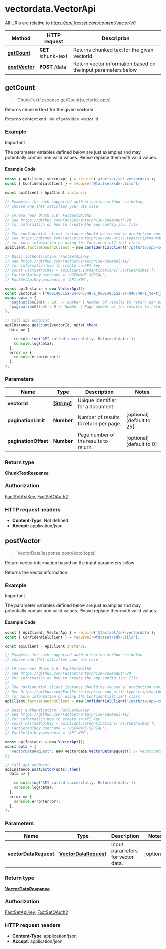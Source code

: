 # vectordata.VectorApi

All URIs are relative to *https://api.factset.com/content/vector/v0*

Method | HTTP request | Description
------------- | ------------- | -------------
[**getCount**](VectorApi.md#getCount) | **GET** /chunk-text | Returns chunked text for the given vectorId.
[**postVector**](VectorApi.md#postVector) | **POST** /data | Return vector information based on the input parameters below



## getCount

> ChunkTextResponse getCount(vectorId, opts)

Returns chunked text for the given vectorId.

Returns content and link of provided vector id.

### Example

> [!IMPORTANT]
> The parameter variables defined below are just examples and may potentially contain non valid values. Please replace them with valid values.

#### Example Code

```javascript
const { ApiClient, VectorApi } = require('@factset/sdk-vectordata');
const { ConfidentialClient } = require('@factset/sdk-utils');

const apiClient = ApiClient.instance;

// Examples for each supported authentication method are below,
// choose one that satisfies your use case.

// (Preferred) OAuth 2.0: FactSetOAuth2
// See https://github.com/FactSet/enterprise-sdk#oauth-20
// for information on how to create the app-config.json file
//
// The confidential client instance should be reused in production environments.
// See https://github.com/FactSet/enterprise-sdk-utils-typescript#authentication
// for more information on using the ConfidentialClient class
apiClient.factsetOauth2Client = new ConfidentialClient('/path/to/app-config.json');

// Basic authentication: FactSetApiKey
// See https://github.com/FactSet/enterprise-sdk#api-key
// for information how to create an API key
// const FactSetApiKey = apiClient.authentications['FactSetApiKey'];
// FactSetApiKey.username = 'USERNAME-SERIAL';
// FactSetApiKey.password = 'API-KEY';

const apiInstance = new VectorApi();
const vectorId = ["0001493152-24-046748-1_0001493152-24-046748-1_text_236_0"]; // [String] | Unique identifier for a document
const opts = {
  'paginationLimit': 20, // Number | Number of results to return per page.
  'paginationOffset': 0 // Number | Page number of the results to return. 
};

// Call api endpoint
apiInstance.getCount(vectorId, opts).then(
  data => {

    console.log('API called successfully. Returned data:');
    console.log(data);
  },
  error => {
    console.error(error);
  },
);

```


### Parameters


Name | Type | Description  | Notes
------------- | ------------- | ------------- | -------------
 **vectorId** | [**[String]**](String.md)| Unique identifier for a document | 
 **paginationLimit** | **Number**| Number of results to return per page. | [optional] [default to 25]
 **paginationOffset** | **Number**| Page number of the results to return.  | [optional] [default to 0]

### Return type

[**ChunkTextResponse**](ChunkTextResponse.md)

### Authorization

[FactSetApiKey](../README.md#FactSetApiKey), [FactSetOAuth2](../README.md#FactSetOAuth2)

### HTTP request headers

- **Content-Type**: Not defined
- **Accept**: application/json


## postVector

> VectorDataResponse postVector(opts)

Return vector information based on the input parameters below

Returns the vector information.

### Example

> [!IMPORTANT]
> The parameter variables defined below are just examples and may potentially contain non valid values. Please replace them with valid values.

#### Example Code

```javascript
const { ApiClient, VectorApi } = require('@factset/sdk-vectordata');
const { ConfidentialClient } = require('@factset/sdk-utils');

const apiClient = ApiClient.instance;

// Examples for each supported authentication method are below,
// choose one that satisfies your use case.

// (Preferred) OAuth 2.0: FactSetOAuth2
// See https://github.com/FactSet/enterprise-sdk#oauth-20
// for information on how to create the app-config.json file
//
// The confidential client instance should be reused in production environments.
// See https://github.com/FactSet/enterprise-sdk-utils-typescript#authentication
// for more information on using the ConfidentialClient class
apiClient.factsetOauth2Client = new ConfidentialClient('/path/to/app-config.json');

// Basic authentication: FactSetApiKey
// See https://github.com/FactSet/enterprise-sdk#api-key
// for information how to create an API key
// const FactSetApiKey = apiClient.authentications['FactSetApiKey'];
// FactSetApiKey.username = 'USERNAME-SERIAL';
// FactSetApiKey.password = 'API-KEY';

const apiInstance = new VectorApi();
const opts = {
  'vectorDataRequest': new vectordata.VectorDataRequest() // VectorDataRequest | Input parameters for vector data.
};

// Call api endpoint
apiInstance.postVector(opts).then(
  data => {

    console.log('API called successfully. Returned data:');
    console.log(data);
  },
  error => {
    console.error(error);
  },
);

```


### Parameters


Name | Type | Description  | Notes
------------- | ------------- | ------------- | -------------
 **vectorDataRequest** | [**VectorDataRequest**](VectorDataRequest.md)| Input parameters for vector data. | [optional] 

### Return type

[**VectorDataResponse**](VectorDataResponse.md)

### Authorization

[FactSetApiKey](../README.md#FactSetApiKey), [FactSetOAuth2](../README.md#FactSetOAuth2)

### HTTP request headers

- **Content-Type**: application/json
- **Accept**: application/json

